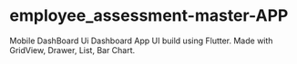# employee_assessment-master-APP
 Mobile DashBoard Ui  Dashboard App UI build using Flutter. Made with GridView, Drawer, List, Bar Chart.
